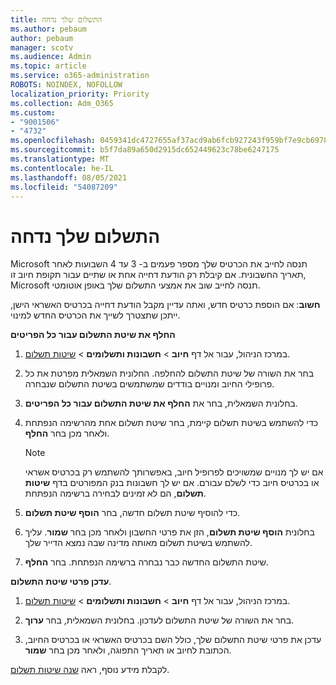 ```yaml
---
title: התשלום שלך נדחה
ms.author: pebaum
author: pebaum
manager: scotv
ms.audience: Admin
ms.topic: article
ms.service: o365-administration
ROBOTS: NOINDEX, NOFOLLOW
localization_priority: Priority
ms.collection: Adm_O365
ms.custom:
- "9001506"
- "4732"
ms.openlocfilehash: 0459341dc4727655af37acd9ab6fcb927243f959bf7e9cb69787e3813658342d
ms.sourcegitcommit: b5f7da89a650d2915dc652449623c78be6247175
ms.translationtype: MT
ms.contentlocale: he-IL
ms.lasthandoff: 08/05/2021
ms.locfileid: "54087209"
---
```

# <a name="your-payment-was-declined"></a>התשלום שלך נדחה

Microsoft תנסה לחייב את הכרטיס שלך מספר פעמים ב- 3 עד 4 השבועות לאחר תאריך החשבונית.  אם קיבלת רק הודעת דחייה אחת או שתיים עבור תקופת חיוב זו, Microsoft תנסה לחייב שוב את אמצעי התשלום שלך באופן אוטומטי.  

**חשוב**: אם הוספת כרטיס חדש, ואתה עדיין מקבל הודעת דחייה בכרטיס האשראי הישן, ייתכן שתצטרך לשייך את הכרטיס החדש למינוי.

**החלף את שיטת התשלום עבור כל הפריטים**

1. במרכז הניהול, עבור אל דף **חיוב** > **חשבונות ותשלומים** > [שיטות תשלום](https://go.microsoft.com/fwlink/p/?linkid=2018806).

2. בחר את השורה של שיטת התשלום להחלפה. החלונית השמאלית מפרטת את כל פרופילי החיוב ומנויים בודדים שמשתמשים בשיטת התשלום שנבחרה.

3. בחלונית השמאלית, בחר את **החלף את שיטת התשלום עבור כל הפריטים**.

4. כדי להשתמש בשיטת תשלום קיימת, בחר שיטת תשלום אחת מהרשימה הנפתחת ולאחר מכן בחר **החלף**.

    > [!NOTE]
    > אם יש לך מנויים שמשויכים לפרופיל חיוב, באפשרותך להשתמש רק בכרטיס אשראי או בכרטיס חיוב כדי לשלם עבורם. אם יש לך חשבונות בנק המפורטים בדף **שיטות תשלום**, הם לא זמינים לבחירה ברשימה הנפתחת.

5. כדי להוסיף שיטת תשלום חדשה, בחר **הוסף שיטת תשלום**.

6. בחלונית **הוסף שיטת תשלום**, הזן את פרטי החשבון ולאחר מכן בחר **שמור**. עליך להשתמש בשיטת תשלום מאותה מדינה שבה נמצא הדייר שלך.

7. שיטת התשלום החדשה כבר נבחרה ברשימה הנפתחת. בחר **החלף**.

**עדכן פרטי שיטת התשלום**.

1. במרכז הניהול, עבור אל דף **חיוב** > **חשבונות ותשלומים** > [שיטות תשלום](https://go.microsoft.com/fwlink/p/?linkid=2018806).

2. בחר את השורה של שיטת התשלום לעדכון. בחלונית השמאלית, בחר **ערוך**.

3. עדכן את פרטי שיטת התשלום שלך, כולל השם בכרטיס האשראי או בכרטיס החיוב, הכתובת לחיוב או תאריך התפוגה, ולאחר מכן בחר **שמור**.

לקבלת מידע נוסף, ראה [שנה שיטות תשלום](https://docs.microsoft.com/microsoft-365/commerce/billing-and-payments/manage-payment-methods).